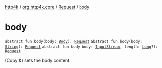 [http4k](../../index.md) / [org.http4k.core](../index.md) / [Request](index.md) / [body](./body.md)

# body

`abstract fun body(body: `[`Body`](../-body/index.md)`): `[`Request`](index.md)
`abstract fun body(body: `[`String`](https://kotlinlang.org/api/latest/jvm/stdlib/kotlin/-string/index.html)`): `[`Request`](index.md)
`abstract fun body(body: `[`InputStream`](https://docs.oracle.com/javase/9/docs/api/java/io/InputStream.html)`, length: `[`Long`](https://kotlinlang.org/api/latest/jvm/stdlib/kotlin/-long/index.html)`?): `[`Request`](index.md)

(Copy &amp;) sets the body content.

